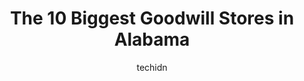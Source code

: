 ---
layout: ampstory
image: https://i0.wp.com/paketmu.com/wp-content/uploads/2023/06/goodwill-brook-highland-0-in-alabama-1686368718.jpeg?resize=640,853
author: techidn
featured: false
description: Explore the diverse Goodwill Store scene in Alabama, home to an incredible selection of 10 establishments catering to every taste. Whether youre in search of iconic favorites or undiscovere
title: The 10 Biggest Goodwill Stores in Alabama
cover:
   title: The 10 Biggest Goodwill Stores in Alabama
   subtitle: RICKPATE
   background: https://paketmu.com/wp-content/uploads/2023/06/goodwill-brook-highland-0-in-alabama-1686368718.jpeg

pages: 
 - layout: thirds
   top: <h1>#1 Goodwill Gulf Coast - Spanish Fort Store/Donations & Community Center</h1>
   bottom: "<p>Big store. Looked clean. Staff was nice.The childrens section.........ugh. At least put it in sizes. It doesnt have to be in seasons, tops, bottoms, etc.....but just try</p>"
   background: https://paketmu.com/wp-content/uploads/2023/06/goodwill-brook-highland-1-in-alabama-1686368720.jpeg
   backgroundblur: true
 - layout: thirds
   top: <h1>#2 Goodwill Gulf Coast - Azalea Store/Donations & Community Center</h1>
   bottom: "<p>The lady (name on the receipt is Kamryn S) who checked me out was so RUDE AND UNPROFESSIONAL. She was also using her phone while I waited to check out. Other staff was no</p>"
   background: https://paketmu.com/wp-content/uploads/2023/06/goodwill-brook-highland-2-in-alabama-1686368721.jpeg
   cta:
      link: https://paketmu.com/the-10-biggest-goodwill-stores-in-alabama/
      text: The 10 Biggest Goodwill Stores in Alabama
 - layout: thirds
   top: <h1>#3 Goodwill Retail Store and Donation Center</h1>
   bottom: "<p>3605 US Highway 431/280 North, Phenix City, AL 36867, United States</p>"
   background: https://paketmu.com/wp-content/uploads/2023/06/goodwill-brook-highland-3-in-alabama-1686368722.jpeg
   cta:
      link: https://paketmu.com/the-10-biggest-goodwill-stores-in-alabama/
      text: The 10 Biggest Goodwill Stores in Alabama
 - layout: thirds
   top: <h1>#4 Goodwill Gulf Coast - Airport Bargain Store</h1>
   bottom: "<p>7431 Airport Blvd, Mobile, AL 36609, United States</p>"
   background: https://images.unsplash.com/photo-1557672172-298e090bd0f1?ixlib=rb-4.0.3&ixid=MnwxMjA3fDB8MHxwaG90by1wYWdlfHx8fGVufDB8fHx8&auto=format&fit=crop&w=640&h=853&q=80
   cta:
      link: https://paketmu.com/the-10-biggest-goodwill-stores-in-alabama/
      text: The 10 Biggest Goodwill Stores in Alabama
 - layout: thirds
   top: <h1>#5 Goodwill Gulf Coast - Schillinger Road Store/Donations & Community Center</h1>
   bottom: "<p>2423 Schillinger Rd S, Mobile, AL 36695, United States</p>"
   background: https://images.unsplash.com/photo-1540457036297-448b6b99e91c?ixlib=rb-4.0.3&ixid=MnwxMjA3fDB8MHxwaG90by1wYWdlfHx8fGVufDB8fHx8&auto=format&fit=crop&w=640&h=853&q=80
   cta:
      link: https://paketmu.com/the-10-biggest-goodwill-stores-in-alabama/
      text: The 10 Biggest Goodwill Stores in Alabama
 - layout: thirds
   top: <h1>#6 Goodwill Gulf Coast - Moffett Road Store/Donations</h1>
   bottom: "<p>7900 Moffett Rd Suite 101, Semmes, AL 36575, United States</p>"
   background: https://images.unsplash.com/photo-1527066579998-dbbae57f45ce?ixlib=rb-4.0.3&ixid=MnwxMjA3fDB8MHxwaG90by1wYWdlfHx8fGVufDB8fHx8&auto=format&fit=crop&w=640&h=853&q=80
   cta:
      link: https://paketmu.com/the-10-biggest-goodwill-stores-in-alabama/
      text: The 10 Biggest Goodwill Stores in Alabama
 - layout: thirds
   top: <h1>#7 Goodwill Retail Store and Donation Center</h1>
   bottom: "<p>3740 Pepperell Pkwy, Opelika, AL 36801, United States</p>"
   background: https://images.unsplash.com/photo-1567360425618-1594206637d2?ixlib=rb-4.0.3&ixid=MnwxMjA3fDB8MHxwaG90by1wYWdlfHx8fGVufDB8fHx8&auto=format&fit=crop&w=640&h=853&q=80
   cta:
      link: https://paketmu.com/the-10-biggest-goodwill-stores-in-alabama/
      text: The 10 Biggest Goodwill Stores in Alabama
 - layout: thirds
   middle: Continue reading...
   background: https://plus.unsplash.com/premium_photo-1664640458616-3c74f8cb4589?ixlib=rb-4.0.3&ixid=MnwxMjA3fDB8MHxwaG90by1wYWdlfHx8fGVufDB8fHx8&auto=format&fit=crop&w=640&h=853&q=80
   cta:
      link: https://paketmu.com/the-10-biggest-goodwill-stores-in-alabama/
      text: The 10 Biggest Goodwill Stores in Alabama
      
---